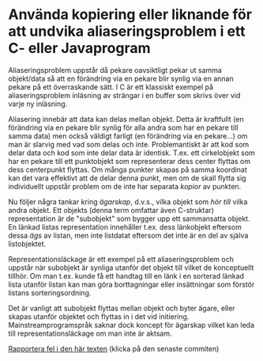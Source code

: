 # Använda kopiering eller liknande för att undvika aliaseringsproblem i ett C- eller Javaprogram

Aliaseringsproblem uppstår då pekare oavsiktligt pekar ut samma
objekt/data så att en förändring via en pekare blir synlig via en
annan pekare på ett överraskande sätt. I C är ett klassiskt
exempel på aliaseringsproblem inläsning av strängar i en buffer
som skrivs över vid varje ny inläsning.

Aliasering innebär att data kan delas mellan objekt. Detta är
kraftfullt (en förändring via en pekare blir synlig för alla andra
som har en pekare till samma data) men också väldigt farligt (en
förändring via en pekare...) om man är slarvig med vad som delas
och inte. Problemantiskt är att kod som delar data och kod som
inte delar data är identisk. T.ex. ett cirkelobjekt som har en
pekare till ett punktobjekt som representerar dess center flyttas
om dess centerpunkt flyttas. Om många punkter skapas på samma
koordinat kan det vara effektivt att de delar denna punkt, men om
de skall flytta sig individuellt uppstår problem om de inte har
separata *kopior* av punkten.

Nu följer några tankar kring *ägarskap*, d.v.s., vilka objekt som
*hör till* vilka andra objekt. Ett objekts (denna term omfattar
även C-struktar) representation är de "subobjekt" som bygger upp
ett sammansatta objekt. En länkad listas representation innehåller
t.ex. dess länkobjekt eftersom dessa *ägs* av listan, men inte
listdatat eftersom det inte är en del av själva listobjektet.

Representationsläckage är ett exempel på ett aliaseringsproblem
och uppstår när subobjekt är synliga utanför det objekt till
vilket de konceptuellt tillhör. Om man t.ex. kunde få ett handtag
till en länk i en sorterad länkad lista utanför listan kan man
göra borttagningar eller insättningar som förstör listans
sorteringsordning.

Det är vanligt att subobjekt flyttas mellan objekt och byter
ägare, eller skapas utanför objektet och flyttas in i det vid
initiering. Mainstreamprogramspråk saknar dock koncept för
ägarskap vilket kan leda till representationsläckage om man inte
är aktsam.

[Rapportera fel i den här texten](https://github.com/IOOPM-UU/achievements/commits/master/G15.md) (klicka på den senaste commiten)